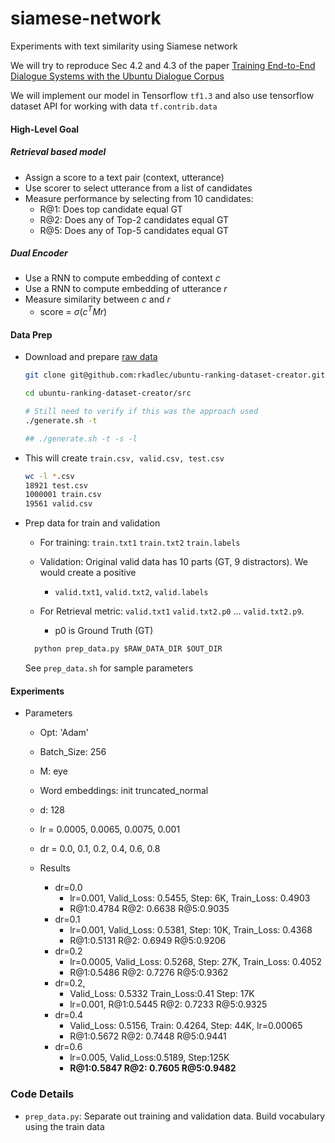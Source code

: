 # siamese-network
Experiments with text similarity using Siamese network

We will try to reproduce Sec 4.2 and 4.3 of the paper [Training End-to-End Dialogue Systems with the Ubuntu Dialogue Corpus](https://www.google.co.in/url?sa=t&rct=j&q=&esrc=s&source=web&cd=1&ved=0ahUKEwiJ79Ggk_fWAhXLMI8KHQmPDaIQFggnMAA&url=http%3A%2F%2Fdad.uni-bielefeld.de%2Findex.php%2Fdad%2Farticle%2Fdownload%2F3698%2F3593&usg=AOvVaw1NmiKknJz-6RXw5cAe-Sop)

We will implement our model in Tensorflow `tf1.3` and also use tensorflow dataset API for working with data `tf.contrib.data`

#### High-Level Goal

##### Retrieval based model
* Assign a score to a text pair (context, utterance)
* Use scorer to select utterance from a list of candidates
* Measure performance by selecting from 10 candidates:
  * R@1: Does top candidate equal GT
  * R@2: Does any of Top-2 candidates equal GT
  * R@5: Does any of Top-5 candidates equal GT

##### Dual Encoder
* Use a RNN to compute embedding of context $c$
* Use a RNN to compute embedding of utterance $r$
* Measure similarity between $c$ and $r$
  * score = $\sigma(c^TMr)$


#### Data Prep
  * Download and prepare [raw data](https://github.com/rkadlec/ubuntu-ranking-dataset-creator)
    ```bash
    git clone git@github.com:rkadlec/ubuntu-ranking-dataset-creator.git

    cd ubuntu-ranking-dataset-creator/src

    # Still need to verify if this was the approach used
    ./generate.sh -t

    ## ./generate.sh -t -s -l
    ```

  * This will create `train.csv, valid.csv, test.csv`
    ```bash
    wc -l *.csv
    18921 test.csv
    1000001 train.csv
    19561 valid.csv
    ```

  * Prep data for train and validation
    * For training: `train.txt1` `train.txt2` `train.labels`

    * Validation: Original valid data has 10 parts (GT, 9 distractors). We would create a positive

      * `valid.txt1`, `valid.txt2`, `valid.labels`

    * For Retrieval metric: `valid.txt1` `valid.txt2.p0` ... `valid.txt2.p9`.
      * p0 is Ground Truth (GT)

    ```python
      python prep_data.py $RAW_DATA_DIR $OUT_DIR
    ```
    See `prep_data.sh` for sample parameters

#### Experiments
* Parameters
  * Opt: 'Adam'
  * Batch_Size: 256
  * M: eye
  * Word embeddings: init truncated_normal
  * d: 128

  * lr = 0.0005, 0.0065, 0.0075, 0.001
  * dr = 0.0, 0.1, 0.2, 0.4, 0.6, 0.8

  * Results
    * dr=0.0
      * lr=0.001, Valid_Loss: 0.5455, Step: 6K, Train_Loss: 0.4903
      * R@1:0.4784 R@2: 0.6638 R@5:0.9035
    * dr=0.1
      * lr=0.001, Valid_Loss: 0.5381, Step: 10K, Train_Loss: 0.4368
      * R@1:0.5131 R@2: 0.6949 R@5:0.9206
    * dr=0.2
      * lr=0.0005, Valid_Loss: 0.5268, Step: 27K, Train_Loss: 0.4052
      * R@1:0.5486 R@2: 0.7276 R@5:0.9362
    * dr=0.2,
      * Valid_Loss: 0.5332 Train_Loss:0.41 Step: 17K
      * lr=0.001, R@1:0.5445 R@2: 0.7233 R@5:0.9325
    * dr=0.4
      * Valid_Loss: 0.5156, Train: 0.4264, Step: 44K, lr=0.00065
      * R@1:0.5672 R@2: 0.7448 R@5:0.9441
    * dr=0.6
      * lr=0.005, Valid_Loss:0.5189, Step:125K
      * **R@1:0.5847 R@2: 0.7605 R@5:0.9482**

### Code Details

* `prep_data.py`: Separate out training and validation data. Build vocabulary using the train data
